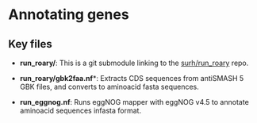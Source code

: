 # Annotating genes

## Key files

* **run_roary/**: This is a git submodule linking to the
[surh/run_roary](giithub.com/surh/run_roary) repo.

* **run_roary/gbk2faa.nf***: Extracts CDS sequences from antiSMASH 5 GBK files,
and converts to aminoacid fasta sequences.

* **run_eggnog.nf**: Runs eggNOG mapper with eggNOG v4.5 to annotate aminoacid
sequences infasta format.
